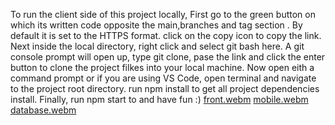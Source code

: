 To run the client side of this project locally,
First go to the green button on which its written code opposite the main,branches and tag section .
By default it is set to the HTTPS format. click on the copy icon to copy the link.
Next inside the local directory, right click and select git bash here.
A git console prompt will open up, type git clone, pase the link and click the enter button to clone the project filkes into your local machine.
Now open eith a command prompt or if you are using VS Code, open terminal and navigate to the project root directory.
run npm install to get all project dependencies install.
Finally, run npm start to and have fun :)
[front.webm](https://github.com/MeryAmun/instiManage-test-client/assets/64750691/f9c47c63-0385-4dca-b3be-6c52f87b01c5)
[mobile.webm](https://github.com/MeryAmun/instiManage-test-client/assets/64750691/570e311d-1efb-4123-86f3-66a1bc6c14de)
[database.webm](https://github.com/MeryAmun/instiManage-test-client/assets/64750691/1c62416f-928d-4e4b-b776-ac5115940494)
